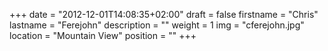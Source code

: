 +++
date = "2012-12-01T14:08:35+02:00"
draft = false
firstname = "Chris"
lastname = "Ferejohn"
description = ""
weight = 1
img = "cferejohn.jpg"
location = "Mountain View"
position = ""
+++
